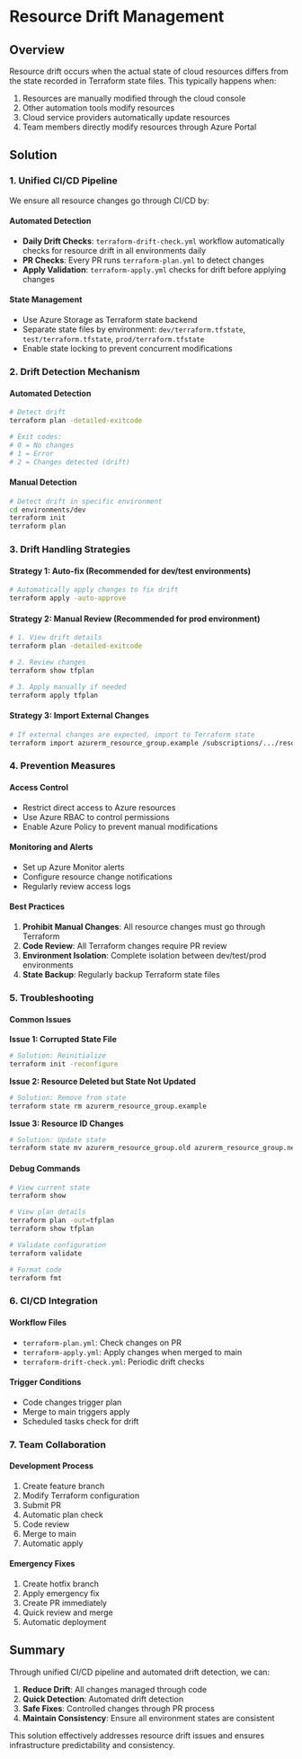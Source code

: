 # Resource Drift Management

## Overview

Resource drift occurs when the actual state of cloud resources differs from the state recorded in Terraform state files. This typically happens when:

1. Resources are manually modified through the cloud console
2. Other automation tools modify resources
3. Cloud service providers automatically update resources
4. Team members directly modify resources through Azure Portal

## Solution

### 1. Unified CI/CD Pipeline

We ensure all resource changes go through CI/CD by:

#### Automated Detection
- **Daily Drift Checks**: `terraform-drift-check.yml` workflow automatically checks for resource drift in all environments daily
- **PR Checks**: Every PR runs `terraform-plan.yml` to detect changes
- **Apply Validation**: `terraform-apply.yml` checks for drift before applying changes

#### State Management
- Use Azure Storage as Terraform state backend
- Separate state files by environment: `dev/terraform.tfstate`, `test/terraform.tfstate`, `prod/terraform.tfstate`
- Enable state locking to prevent concurrent modifications

### 2. Drift Detection Mechanism

#### Automated Detection
```bash
# Detect drift
terraform plan -detailed-exitcode

# Exit codes:
# 0 = No changes
# 1 = Error
# 2 = Changes detected (drift)
```

#### Manual Detection
```bash
# Detect drift in specific environment
cd environments/dev
terraform init
terraform plan
```

### 3. Drift Handling Strategies

#### Strategy 1: Auto-fix (Recommended for dev/test environments)
```bash
# Automatically apply changes to fix drift
terraform apply -auto-approve
```

#### Strategy 2: Manual Review (Recommended for prod environment)
```bash
# 1. View drift details
terraform plan -detailed-exitcode

# 2. Review changes
terraform show tfplan

# 3. Apply manually if needed
terraform apply tfplan
```

#### Strategy 3: Import External Changes
```bash
# If external changes are expected, import to Terraform state
terraform import azurerm_resource_group.example /subscriptions/.../resourceGroups/example
```

### 4. Prevention Measures

#### Access Control
- Restrict direct access to Azure resources
- Use Azure RBAC to control permissions
- Enable Azure Policy to prevent manual modifications

#### Monitoring and Alerts
- Set up Azure Monitor alerts
- Configure resource change notifications
- Regularly review access logs

#### Best Practices
1. **Prohibit Manual Changes**: All resource changes must go through Terraform
2. **Code Review**: All Terraform changes require PR review
3. **Environment Isolation**: Complete isolation between dev/test/prod environments
4. **State Backup**: Regularly backup Terraform state files

### 5. Troubleshooting

#### Common Issues

**Issue 1: Corrupted State File**
```bash
# Solution: Reinitialize
terraform init -reconfigure
```

**Issue 2: Resource Deleted but State Not Updated**
```bash
# Solution: Remove from state
terraform state rm azurerm_resource_group.example
```

**Issue 3: Resource ID Changes**
```bash
# Solution: Update state
terraform state mv azurerm_resource_group.old azurerm_resource_group.new
```

#### Debug Commands
```bash
# View current state
terraform show

# View plan details
terraform plan -out=tfplan
terraform show tfplan

# Validate configuration
terraform validate

# Format code
terraform fmt
```

### 6. CI/CD Integration

#### Workflow Files
- `terraform-plan.yml`: Check changes on PR
- `terraform-apply.yml`: Apply changes when merged to main
- `terraform-drift-check.yml`: Periodic drift checks

#### Trigger Conditions
- Code changes trigger plan
- Merge to main triggers apply
- Scheduled tasks check for drift

### 7. Team Collaboration

#### Development Process
1. Create feature branch
2. Modify Terraform configuration
3. Submit PR
4. Automatic plan check
5. Code review
6. Merge to main
7. Automatic apply

#### Emergency Fixes
1. Create hotfix branch
2. Apply emergency fix
3. Create PR immediately
4. Quick review and merge
5. Automatic deployment

## Summary

Through unified CI/CD pipeline and automated drift detection, we can:

1. **Reduce Drift**: All changes managed through code
2. **Quick Detection**: Automated drift detection
3. **Safe Fixes**: Controlled changes through PR process
4. **Maintain Consistency**: Ensure all environment states are consistent

This solution effectively addresses resource drift issues and ensures infrastructure predictability and consistency. 